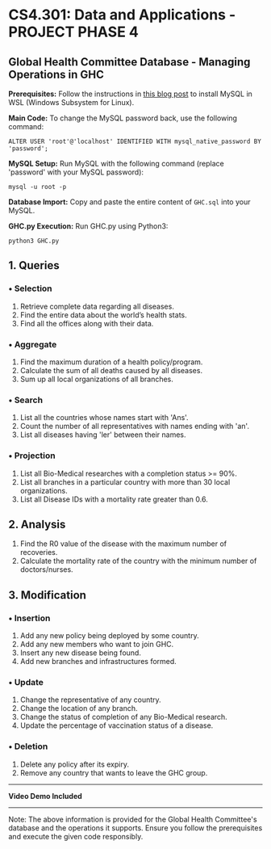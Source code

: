 # CS4.301: Data and Applications - PROJECT PHASE 4

## Global Health Committee Database - Managing Operations in GHC

**Prerequisites:** Follow the instructions in [this blog post](https://blog.rajnath.dev/mysql/) to install MySQL in WSL (Windows Subsystem for Linux).

**Main Code:** To change the MySQL password back, use the following command:
```
ALTER USER 'root'@'localhost' IDENTIFIED WITH mysql_native_password BY 'password';
```

**MySQL Setup:** Run MySQL with the following command (replace 'password' with your MySQL password):
```
mysql -u root -p
```

**Database Import:** Copy and paste the entire content of `GHC.sql` into your MySQL.

**GHC.py Execution:** Run GHC.py using Python3:
```
python3 GHC.py
```

## 1. Queries
### • Selection
1. Retrieve complete data regarding all diseases.
2. Find the entire data about the world’s health stats.
3. Find all the offices along with their data.

### • Aggregate
1. Find the maximum duration of a health policy/program.
2. Calculate the sum of all deaths caused by all diseases.
3. Sum up all local organizations of all branches.

### • Search
1. List all the countries whose names start with 'Ans'.
2. Count the number of all representatives with names ending with 'an'.
3. List all diseases having 'ler' between their names.

### • Projection
1. List all Bio-Medical researches with a completion status >= 90%.
2. List all branches in a particular country with more than 30 local organizations.
3. List all Disease IDs with a mortality rate greater than 0.6.

## 2. Analysis
1. Find the R0 value of the disease with the maximum number of recoveries.
2. Calculate the mortality rate of the country with the minimum number of doctors/nurses.

## 3. Modification
### • Insertion
1. Add any new policy being deployed by some country.
2. Add any new members who want to join GHC.
3. Insert any new disease being found.
4. Add new branches and infrastructures formed.

### • Update
1. Change the representative of any country.
2. Change the location of any branch.
3. Change the status of completion of any Bio-Medical research.
4. Update the percentage of vaccination status of a disease.

### • Deletion
1. Delete any policy after its expiry.
2. Remove any country that wants to leave the GHC group.

---

**Video Demo Included**

---


Note: The above information is provided for the Global Health Committee's database and the operations it supports. Ensure you follow the prerequisites and execute the given code responsibly.
